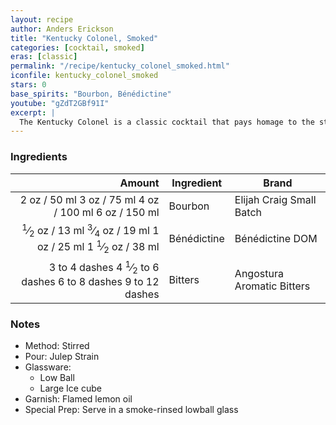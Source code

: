 ```yaml
---
layout: recipe
author: Anders Erickson
title: "Kentucky Colonel, Smoked"
categories: [cocktail, smoked]
eras: [classic]
permalink: "/recipe/kentucky_colonel_smoked.html"
iconfile: kentucky_colonel_smoked
stars: 0
base_spirits: "Bourbon, Bénédictine"
youtube: "gZdT2GBf91I"
excerpt: |
  The Kentucky Colonel is a classic cocktail that pays homage to the state's famous bourbon whiskey. It's a simple yet elegant drink that combines bourbon, Benedictine, and Angostura bitters. The Benedictine adds a touch of sweetness and herbal notes, while the bitters balance the flavors.
---
```


### Ingredients

|        Amount | Ingredient  | Brand                      |
| ------------: | ----------- | -------------------------- |
|          <span class="onex active">2 oz  / 50 ml</span> <span class="onehalfx">3 oz  / 75 ml</span> <span class="twox">4 oz  / 100 ml</span> <span class="threex">6 oz  / 150 ml</span>| Bourbon     | Elijah Craig Small Batch   |
|        <span class="onex active"> <sup>1</sup>&frasl;<sub>2</sub> oz  / 13 ml</span> <span class="onehalfx"> <sup>3</sup>&frasl;<sub>4</sub> oz  / 19 ml</span> <span class="twox">1 oz  / 25 ml</span> <span class="threex">1 <sup>1</sup>&frasl;<sub>2</sub> oz  / 38 ml</span>| Bénédictine | Bénédictine DOM            |
| <span class="onex active">3 to 4 dashes</span> <span class="onehalfx">4 <sup>1</sup>&frasl;<sub>2</sub> to 6 dashes</span> <span class="twox">6 to 8 dashes</span> <span class="threex">9 to 12 dashes</span>| Bitters     | Angostura Aromatic Bitters |

### Notes

- Method: Stirred
- Pour: Julep Strain
- Glassware:
  - Low Ball
  - Large Ice cube
- Garnish: Flamed lemon oil
- Special Prep: Serve in a smoke-rinsed lowball glass

    
<script type="application/ld+json">
{
  "@context": "https://schema.org",
  "@type": "Recipe",
  "author": "{{ page.author }}",
  "description": "{{ page.excerpt }}",
  "image": "{% for ingredient in site.data[page.iconfile].images.ingredient limit: 1 %}{{ ingredient.url }}{% endfor %}",
  "recipeIngredient": [
    "         2 oz Bourbon    ",
  "       0.5 oz Bénédictine",
  "3 to 4 dashes Bitters    "],
  "name": "{{ page.title }}",
  "recipeInstructions": "
- Method: Stirred
- Pour: Julep Strain
- Glassware:
  - Low Ball
  - Large Ice cube
- Garnish: Flamed lemon oil
- Special Prep: Serve in a smoke-rinsed lowball glass
",
  "recipeYield": "1 cocktail",
}
</script>

    